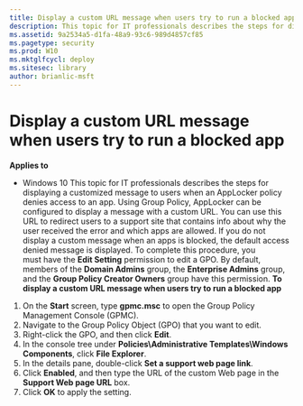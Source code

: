 ```yaml
---
title: Display a custom URL message when users try to run a blocked app (Windows 10)
description: This topic for IT professionals describes the steps for displaying a customized message to users when an AppLocker policy denies access to an app.
ms.assetid: 9a2534a5-d1fa-48a9-93c6-989d4857cf85
ms.pagetype: security
ms.prod: W10
ms.mktglfcycl: deploy
ms.sitesec: library
author: brianlic-msft
---
```

# Display a custom URL message when users try to run a blocked app
**Applies to**
-   Windows 10
This topic for IT professionals describes the steps for displaying a customized message to users when an AppLocker policy denies access to an app.
Using Group Policy, AppLocker can be configured to display a message with a custom URL. You can use this URL to redirect users to a support site that contains info about why the user received the error and which apps are allowed. If you do not display a custom message when an apps is blocked, the default access denied message is displayed.
To complete this procedure, you must have the **Edit Setting** permission to edit a GPO. By default, members of the **Domain Admins** group, the **Enterprise Admins** group, and the **Group Policy Creator Owners** group have this permission.
**To display a custom URL message when users try to run a blocked app**
1.  On the **Start** screen, type **gpmc.msc** to open the Group Policy Management Console (GPMC).
2.  Navigate to the Group Policy Object (GPO) that you want to edit.
3.  Right-click the GPO, and then click **Edit**.
4.  In the console tree under **Policies\\Administrative Templates\\Windows Components**, click **File Explorer**.
5.  In the details pane, double-click **Set a support web page link**.
6.  Click **Enabled**, and then type the URL of the custom Web page in the **Support Web page URL** box.
7.  Click **OK** to apply the setting.
 
 
